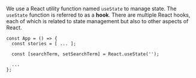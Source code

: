 We use a React utility function named `useState` to manage state. The `useState` function is referred to as a **hook**. There are multiple React hooks, each of which is related to state management but also to other aspects of React. 

```
const App = () => {
  const stories = [ ... ];

  const [searchTerm, setSearchTerm] = React.useState('');

  ...
};
```
